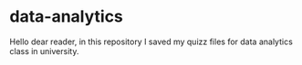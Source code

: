 # data-analytics
Hello dear reader, in this repository I saved my quizz files for data analytics class in university.
